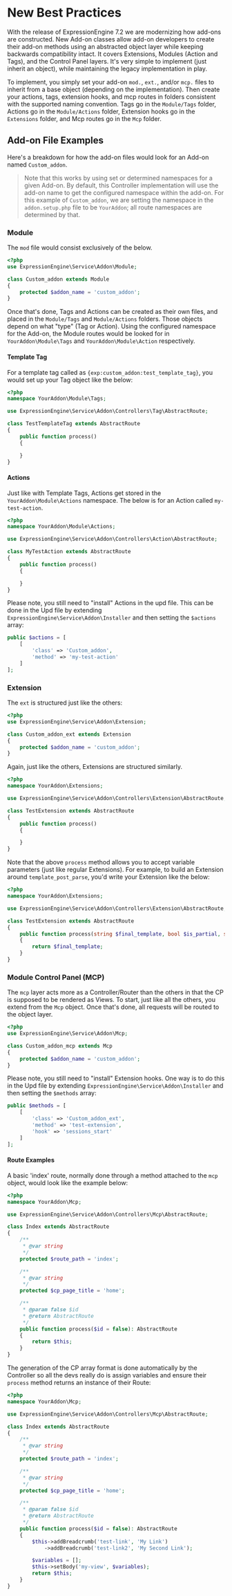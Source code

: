 # New Best Practices

With the release of ExpressionEngine 7.2 we are modernizing how add-ons are constructed. New Add-on classes allow add-on developers to create their add-on methods using an abstracted object layer while keeping backwards compatibility intact. It covers Extensions, Modules (Action and Tags), and the Control Panel layers. It's very simple to implement (just inherit an object), while maintaining the legacy implementation in play. 

To implement, you simply set your add-on `mod.`, `ext.`, and/or `mcp.` files to inherit from a base object (depending on the implementation). Then create your actions, tags, extension hooks, and mcp routes in folders consistent with the supported naming convention. Tags go in the `Module/Tags` folder, Actions go in the `Module/Actions` folder, Extension hooks go in the `Extensions` folder, and Mcp routes go in the `Mcp` folder.

## Add-on File Examples

Here's a breakdown for how the add-on files would look for an Add-on named `Custom_addon`.

> Note that this works by using set or determined namespaces for a given Add-on. By default, this Controller implementation will use the add-on name to get the configured namespace within the add-on. For this example of `Custom_addon`, we are setting the namespace in the `addon.setup.php` file to be  `YourAddon`; all route namespaces are determined by that. 

### Module

The `mod` file would consist exclusively of the below. 

```php
<?php
use ExpressionEngine\Service\Addon\Module;

class Custom_addon extends Module
{
    protected $addon_name = 'custom_addon';
}
```

Once that's done, Tags and Actions can be created as their own files, and placed in the `Module/Tags` and `Module/Actions` folders. Those objects depend on what "type" (Tag or Action). Using the configured namespace for the Add-on, the Module routes would be looked for in `YourAddon\Module\Tags` and `YourAddon\Module\Action` respectively.

#### Template Tag 

For a template tag called as `{exp:custom_addon:test_template_tag}`, you would set up your Tag object like the below:

```php
<?php
namespace YourAddon\Module\Tags;

use ExpressionEngine\Service\Addon\Controllers\Tag\AbstractRoute;

class TestTemplateTag extends AbstractRoute
{
    public function process()
    {

    }
}
```

#### Actions
Just like with Template Tags, Actions get stored in the `YourAddon\Module\Actions` namespace. The below is for an Action called `my-test-action`. 

```php
<?php
namespace YourAddon\Module\Actions;

use ExpressionEngine\Service\Addon\Controllers\Action\AbstractRoute;

class MyTestAction extends AbstractRoute
{
    public function process()
    {

    }
}
```

Please note, you still need to "install" Actions in the upd file. This can be done in the Upd file by extending  `ExpressionEngine\Service\Addon\Installer` and then setting the `$actions` array:

```php
public $actions = [
    [
        'class' => 'Custom_addon',
        'method' => 'my-test-action'
    ]
];
```

### Extension

The `ext` is structured just like the others:

```php
<?php
use ExpressionEngine\Service\Addon\Extension;

class Custom_addon_ext extends Extension
{
    protected $addon_name = 'custom_addon';
}
```

Again, just like the others, Extensions are structured similarly.

```php
<?php
namespace YourAddon\Extensions;

use ExpressionEngine\Service\Addon\Controllers\Extension\AbstractRoute;

class TestExtension extends AbstractRoute
{
    public function process()
    {

    }
}
```

Note that the above `process` method allows you to accept variable parameters (just like regular Extensions). For example, to build an Extension around `template_post_parse`, you'd write your Extension like the below:

```php
<?php
namespace YourAddon\Extensions;

use ExpressionEngine\Service\Addon\Controllers\Extension\AbstractRoute;

class TestExtension extends AbstractRoute
{
    public function process(string $final_template, bool $is_partial, string $site_id, array $currentTemplateInfo): string
    {
        return $final_template;
    }
}
```

### Module Control Panel (MCP)

The `mcp` layer acts more as a Controller/Router than the others in that the CP is supposed to be rendered as Views. To start, just like all the others, you extend from the `Mcp` object. Once that's done, all requests will be routed to the object layer. 

```php
<?php
use ExpressionEngine\Service\Addon\Mcp;

class Custom_addon_mcp extends Mcp
{
    protected $addon_name = 'custom_addon';
}
```

Please note, you still need to "install" Extension hooks. One way is to do this in the Upd file by extending  `ExpressionEngine\Service\Addon\Installer` and then setting the `$methods` array:

```php
public $methods = [
    [
        'class' => 'Custom_addon_ext',
        'method' => 'test-extension',
        'hook' => 'sessions_start'
    ]
];
```


#### Route Examples

A basic 'index' route, normally done through a method attached to the `mcp` object, would look like the example below:

```php
<?php
namespace YourAddon\Mcp;

use ExpressionEngine\Service\Addon\Controllers\Mcp\AbstractRoute;

class Index extends AbstractRoute
{
    /**
     * @var string
     */
    protected $route_path = 'index';

    /**
     * @var string
     */
    protected $cp_page_title = 'home';

    /**
     * @param false $id
     * @return AbstractRoute
     */
    public function process($id = false): AbstractRoute
    {
        return $this;
    }
}
```

The generation of the CP array format is done automatically by the Controller so all the devs really do is assign variables and ensure their `process` method returns an instance of their Route:

```php
<?php
namespace YourAddon\Mcp;

use ExpressionEngine\Service\Addon\Controllers\Mcp\AbstractRoute;

class Index extends AbstractRoute
{
    /**
     * @var string
     */
    protected $route_path = 'index';

    /**
     * @var string
     */
    protected $cp_page_title = 'home';

    /**
     * @param false $id
     * @return AbstractRoute
     */
    public function process($id = false): AbstractRoute
    {
        $this->addBreadcrumb('test-link', 'My Link')
            ->addBreadcrumb('test-link2', 'My Second Link');

        $variables = [];
        $this->setBody('my-view', $variables);
        return $this;
    }
}
```
